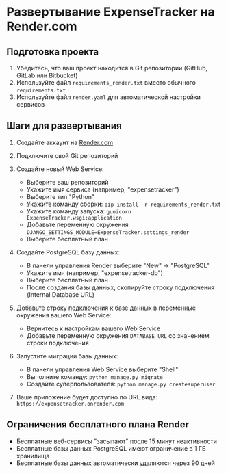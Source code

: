# Развертывание ExpenseTracker на Render.com

## Подготовка проекта

1. Убедитесь, что ваш проект находится в Git репозитории (GitHub, GitLab или Bitbucket)
2. Используйте файл `requirements_render.txt` вместо обычного `requirements.txt`
3. Используйте файл `render.yaml` для автоматической настройки сервисов

## Шаги для развертывания

1. Создайте аккаунт на [Render.com](https://render.com)
2. Подключите свой Git репозиторий
3. Создайте новый Web Service:
   - Выберите ваш репозиторий
   - Укажите имя сервиса (например, "expensetracker")
   - Выберите тип "Python"
   - Укажите команду сборки: `pip install -r requirements_render.txt`
   - Укажите команду запуска: `gunicorn ExpenseTracker.wsgi:application`
   - Добавьте переменную окружения `DJANGO_SETTINGS_MODULE=ExpenseTracker.settings_render`
   - Выберите бесплатный план

4. Создайте PostgreSQL базу данных:
   - В панели управления Render выберите "New" -> "PostgreSQL"
   - Укажите имя (например, "expensetracker-db")
   - Выберите бесплатный план
   - После создания базы данных, скопируйте строку подключения (Internal Database URL)

5. Добавьте строку подключения к базе данных в переменные окружения вашего Web Service:
   - Вернитесь к настройкам вашего Web Service
   - Добавьте переменную окружения `DATABASE_URL` со значением строки подключения

6. Запустите миграции базы данных:
   - В панели управления Web Service выберите "Shell"
   - Выполните команду: `python manage.py migrate`
   - Создайте суперпользователя: `python manage.py createsuperuser`

7. Ваше приложение будет доступно по URL вида: `https://expensetracker.onrender.com`

## Ограничения бесплатного плана Render

- Бесплатные веб-сервисы "засыпают" после 15 минут неактивности
- Бесплатные базы данных PostgreSQL имеют ограничение в 1 ГБ хранилища
- Бесплатные базы данных автоматически удаляются через 90 дней